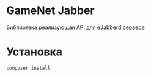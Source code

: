GameNet Jabber
============

Библиотека реализующая API для eJabberd сервера

Установка
============

    composer install
